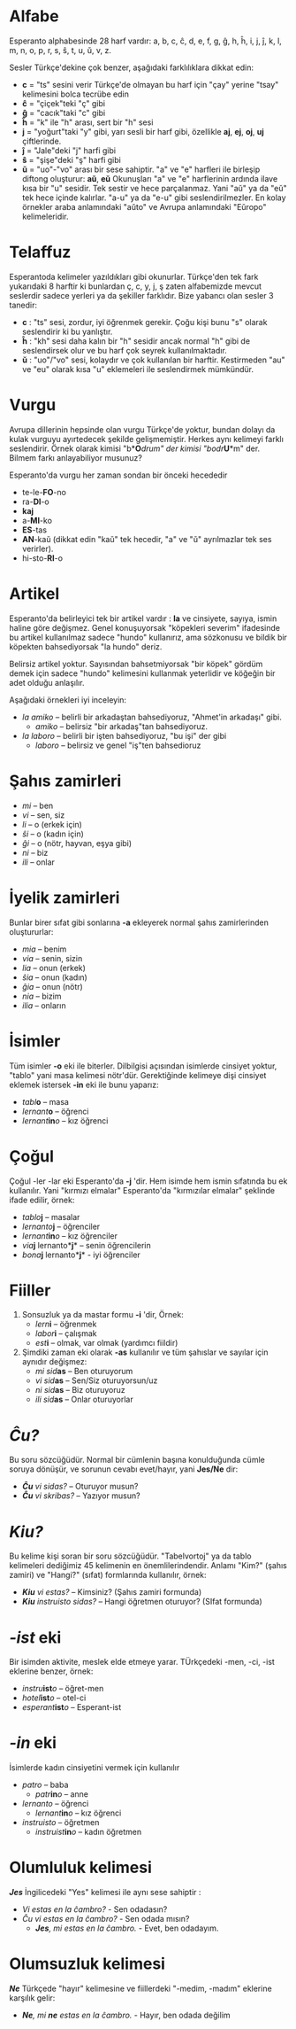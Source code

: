 # Alfabe

Esperanto alphabesinde 28 harf vardır: a, b, c, ĉ, d, e, f, g, ĝ, h, ĥ, i, j, ĵ, k, l, m, n, o, p, r, s, ŝ, t, u, ŭ, v, z.

Sesler Türkçe'dekine çok benzer, aşağıdaki farklılıklara dikkat edin:

- __c__ = "ts" sesini verir Türkçe'de olmayan bu harf için "çay" yerine "tsay" kelimesini bolca tecrübe edin
- __ĉ__ = "çiçek"teki "ç" gibi 
- __ĝ__ = "cacık"taki "c" gibi
- __ĥ__ = "k" ile "h" arası, sert bir "h" sesi
- __j__ = "yoğurt"taki "y" gibi, yarı sesli bir harf gibi, özellikle __aj__, __ej__, __oj__, __uj__ çiftlerinde.
- __ĵ__ = "Jale"deki "j" harfi gibi
- __ŝ__ = "şişe"deki "ş" harfi gibi
- __ŭ__ = "uo"-"vo" arası bir sese sahiptir. "a" ve "e" harfleri ile birleşip diftong oluşturur: __aŭ__, __eŭ__ Okunuşları "a" ve "e" harflerinin ardında ilave kısa bir "u" sesidir. Tek sestir ve hece parçalanmaz. Yani "aŭ" ya da "eŭ" tek hece içinde kalırlar. "a-u" ya da "e-u" gibi seslendirilmezler. En kolay örnekler araba anlamındaki "aŭto" ve Avrupa anlamındaki "Eŭropo" kelimeleridir.


# Telaffuz

Esperantoda kelimeler yazıldıkları gibi okunurlar. Türkçe'den tek fark yukarıdaki 8 harftir ki bunlardan ç, c, y, j, ş zaten alfabemizde mevcut seslerdir sadece yerleri ya da şekiller farklıdır. 
Bize yabancı olan sesler 3 tanedir:
- __c__ : "ts" sesi, zordur,  iyi öğrenmek gerekir. Çoğu kişi bunu "s" olarak seslendirir ki bu yanlıştır.
- __ĥ__ : "kh" sesi daha kalın bir "h" sesidir ancak normal "h" gibi de seslendirsek olur ve bu harf çok seyrek kullanılmaktadır.
- __ŭ__ : "uo"/"vo" sesi, kolaydır ve çok kullanılan bir harftir. Kestirmeden "au" ve "eu" olarak kısa "u" eklemeleri ile seslendirmek mümkündür.
 
# Vurgu

Avrupa dillerinin hepsinde olan vurgu Türkçe'de yoktur, bundan dolayı da kulak vurguyu ayırtedecek şekilde gelişmemiştir. Herkes aynı kelimeyi farklı seslendirir. Örnek olarak kimisi "b*__O__*drum" der kimisi "bodr*__U__*m" der. Bilmem farkı anlayabiliyor musunuz?

Esperanto'da vurgu her zaman sondan bir önceki hecededir

- te-le-__FO__-no 
- ra-__DI__-o
- __kaj__ 
- a-__MI__-ko 
- __ES__-tas 
- __AN__-kaŭ (dikkat edin "kaŭ" tek hecedir, "a" ve "ŭ" ayrılmazlar tek ses verirler).
- hi-sto-__RI__-o

# Artikel

Esperanto'da belirleyici tek bir artikel vardır : __la__ ve cinsiyete, sayıya, ismin haline göre değişmez. Genel konuşuyorsak "köpekleri severim" ifadesinde bu artikel kullanılmaz sadece "hundo" kullanırız, ama sözkonusu ve bildik bir köpekten bahsediyorsak "la hundo" deriz. 

Belirsiz artikel yoktur. Sayısından bahsetmiyorsak "bir köpek" gördüm demek için sadece "hundo" kelimesini kullanmak yeterlidir ve köğeğin bir adet olduğu anlaşılır. 

Aşağıdaki örnekleri iyi inceleyin: 

- *la amiko* – belirli bir arkadaştan bahsediyoruz, "Ahmet'in arkadaşı" gibi.
  - *amiko* – belirsiz "bir arkadaş"tan bahsediyoruz.
- *la laboro* – belirli bir işten bahsediyoruz, "bu işi" der gibi
  - *laboro* – belirsiz ve genel "iş"ten bahsedioruz

# Şahıs zamirleri

- *mi* – ben
- *vi* – sen, siz
- *li* – o (erkek için)
- *ŝi* – o (kadın için)
- *ĝi* – o (nötr, hayvan, eşya gibi)
- *ni* – biz
- *ili* – onlar

# İyelik zamirleri

Bunlar birer sıfat gibi sonlarına __-a__ ekleyerek normal şahıs zamirlerinden oluştururlar:

- *mia* – benim
- *via* – senin, sizin
- *lia* – onun (erkek)
- *ŝia* – onun (kadın)
- *ĝia* – onun (nötr)
- *nia* – bizim
- *ilia* – onların

# İsimler

Tüm isimler __-o__ eki ile biterler. Dilbilgisi açısından isimlerde cinsiyet yoktur, "tablo" yani masa kelimesi nötr'dür. Gerektiğinde kelimeye dişi cinsiyet eklemek istersek __-in__ eki ile bunu yaparız:

- *tabl*__o__ – masa
- *lernant*__o__ – öğrenci
- *lernant*__in__*o* – kız öğrenci

# Çoğul

Çoğul -ler -lar eki Esperanto'da __-j__ 'dir. Hem isimde hem ismin sıfatında bu ek kullanılır. Yani "kırmızı elmalar" Esperanto'da "kırmızılar elmalar" şeklinde ifade edilir, örnek:

- *tablo*__j__ – masalar
- *lernanto*__j__ – öğrenciler
- *lernant*__in__*o* – kız öğrenciler
- *via*__j__ lernanto*__j__* – senin öğrencilerin
- *bona*__j__ lernanto*__j__* - iyi öğrenciler

# Fiiller

1. Sonsuzluk ya da mastar formu __-i__ 'dir, Örnek:
   - *lern*__i__ – öğrenmek
   - *labor*__i__ – çalışmak
   - *est*__i__ – olmak, var olmak (yardımcı fiildir)
2. Şimdiki zaman eki olarak __-as__ kullanılır ve tüm şahıslar ve sayılar için aynıdır değişmez:
   - *mi sid*__as__ – Ben oturuyorum
   - *vi sid*__as__ – Sen/Siz oturuyorsun/uz
   - *ni sid*__as__ – Biz oturuyoruz
   - *ili sid*__as__ – Onlar oturuyorlar

# *Ĉu?*

Bu soru sözcüğüdür. Normal bir cümlenin başına konulduğunda cümle soruya dönüşür, ve sorunun cevabı evet/hayır, yani __Jes/Ne__ dir:

- *__Ĉu__ vi sidas?* – Oturuyor musun?
- *__Ĉu__ vi skribas?* – Yazıyor musun?

# *Kiu?*

Bu kelime kişi soran bir soru sözcüğüdür. "Tabelvortoj" ya da tablo kelimeleri dediğimiz 45 kelimenin en önemlilerindendir. Anlamı "Kim?" (şahıs zamiri) ve "Hangi?" (sıfat) formlarında kullanılır, örnek:

- *__Kiu__ vi estas?* – Kimsiniz?  (Şahıs zamiri formunda)
- *__Kiu__ instruisto sidas?* – Hangi öğretmen oturuyor? (SIfat formunda)


# *-ist* eki

Bir isimden aktivite, meslek elde etmeye yarar. TÜrkçedeki -men, -ci, -ist eklerine benzer, örnek:


- *instru*__ist__*o* – öğret-men
- *hotel*__ist__*o* – otel-ci
- *esperant*__ist__*o* – Esperant-ist


# *-in* eki 

İsimlerde kadın cinsiyetini vermek için kullanılır

- *patro* – baba
    - *patr*__in__*o* – anne
- *lernanto* – öğrenci
    - *lernant*__in__*o* – kız öğrenci
- *instruisto* – öğretmen
    - *instruist*__in__*o* – kadın öğretmen

# Olumluluk kelimesi

*__Jes__* İngilicedeki "Yes" kelimesi ile aynı sese sahiptir :

- *Vi estas en la ĉambro?* - Sen odadasın?
- *Ĉu vi estas en la ĉambro?* - Sen odada mısın?
  - *__Jes__, mi estas en la ĉambro.* - Evet, ben odadayım.

# Olumsuzluk kelimesi

*__Ne__* Türkçede "hayır" kelimesine ve fiillerdeki "-medim, -madım" eklerine karşılık gelir:

- *__Ne__, mi __ne__ estas en la ĉambro.* - Hayır, ben odada değilim

